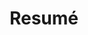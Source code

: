 ---
title: Resumé
permalink: /resume/
redirect_url: 'https://www.linkedin.com/in/ed-cupaioli-10a9849/details/experience/'
---